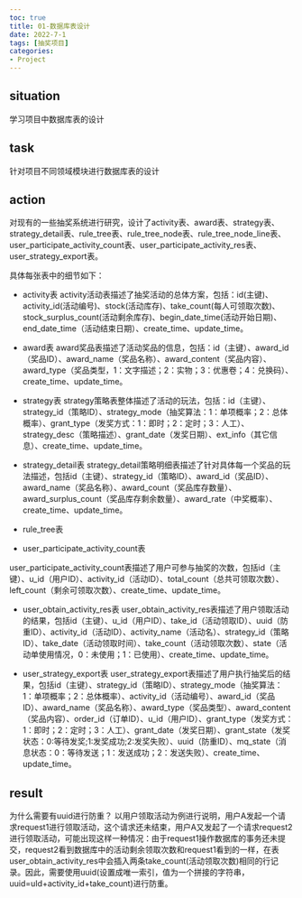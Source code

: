 ```yaml
---
toc: true
title: 01-数据库表设计
date: 2022-7-1
tags: [抽奖项目]
categories: 
- Project
---
```


## situation

学习项目中数据库表的设计

## task

针对项目不同领域模块进行数据库表的设计

## action

对现有的一些抽奖系统进行研究，设计了activity表、award表、strategy表、strategy_detail表、rule_tree表、rule_tree_node表、rule_tree_node_line表、 user_participate_activity_count表、user_participate_activity_res表、user_strategy_export表。

具体每张表中的细节如下：

- activity表
activity活动表描述了抽奖活动的总体方案，包括：id(主键)、activity_id(活动编号)、stock(活动库存)、take_count(每人可领取次数)、stock_surplus_count(活动剩余库存)、begin_date_time(活动开始日期)、end_date_time（活动结束日期）、create_time、update_time。

- award表
award奖品表描述了活动奖品的信息，包括：id（主键）、award_id（奖品ID）、award_name（奖品名称）、award_content（奖品内容）、award_type（奖品类型，1：文字描述；2：实物；3：优惠卷；4：兑换码）、create_time、update_time。

- strategy表
strategy策略表整体描述了活动的玩法，包括：id（主键）、strategy_id（策略ID）、strategy_mode（抽奖算法：1：单项概率；2：总体概率）、grant_type（发奖方式：1：即时；2：定时；3：人工）、strategy_desc（策略描述）、grant_date（发奖日期）、ext_info（其它信息）、create_time、update_time。

- strategy_detail表
strategy_detail策略明细表描述了针对具体每一个奖品的玩法描述，包括id（主键）、strategy_id（策略ID）、award_id（奖品ID）、award_name（奖品名称）、award_count（奖品库存数量）、award_surplus_count（奖品库存剩余数量）、award_rate（中奖概率）、create_time、update_time。

- rule_tree表

- user_participate_activity_count表

user_participate_activity_count表描述了用户可参与抽奖的次数，包括id（主键）、u_id（用户ID）、activity_id（活动ID）、total_count（总共可领取次数）、left_count（剩余可领取次数）、create_time、update_time。

- user_obtain_activity_res表
user_obtain_activity_res表描述了用户领取活动的结果，包括id（主键）、u_id（用户ID）、take_id（活动领取ID）、uuid（防重ID）、activity_id（活动ID）、activity_name（活动名）、strategy_id（策略ID）、take_date（活动领取时间）、take_count（活动领取次数）、state（活动单使用情况，0：未使用；1：已使用）、create_time、update_time。

- user_strategy_export表
user_strategy_export表描述了用户执行抽奖后的结果，包括id（主键）、strategy_id（策略ID）、strategy_mode（抽奖算法：1：单项概率；2：总体概率）、activity_id（活动编号）、award_id（奖品ID）、award_name（奖品名称）、award_type（奖品类型）、award_content（奖品内容）、order_id（订单ID）、u_id（用户ID）、grant_type（发奖方式：1：即时；2：定时；3：人工）、grant_date（发奖日期）、grant_state（发奖状态：0:等待发奖;1:发奖成功;2:发奖失败）、uuid（防重ID）、mq_state（消息状态：0：等待发送；1：发送成功；2：发送失败）、create_time、update_time。

## result

为什么需要有uuid进行防重？ 以用户领取活动为例进行说明，用户A发起一个请求request1进行领取活动，这个请求还未结束，用户A又发起了一个请求request2进行领取活动，可能出现这样一种情况：由于request1操作数据库的事务还未提交，request2看到数据库中的活动剩余领取次数和request1看到的一样，在表user_obtain_activity_res中会插入两条take_count(活动领取次数)相同的行记录。因此，需要使用uuid(设置成唯一索引，值为一个拼接的字符串，uuid=uId+activity_id+take_count)进行防重。